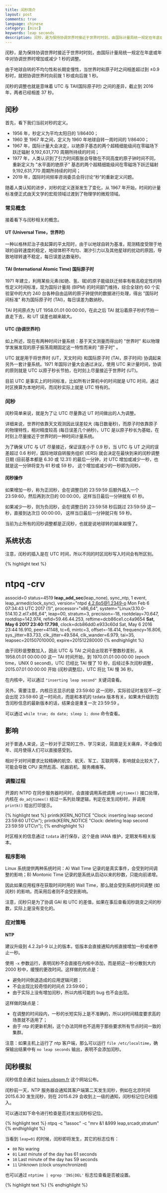 ```yaml
---
title: 闰秒简介
layout: post
comments: true
language: chinese
category: [misc]
keywords: leap seconds
description: 闰秒，是为保持协调世界时接近于世界时时刻，由国际计量局统一规定在年底或年中对协调世界时增加或减少 1 秒的调整。由于地球自转的不均匀性和长期变慢性，当世界时和原子时之间相差超过到 ±0.9 秒时，就把协调世界时向前拨 1 秒或向后拨 1 秒。
---
```


闰秒，是为保持协调世界时接近于世界时时刻，由国际计量局统一规定在年底或年中对协调世界时增加或减少 1 秒的调整。

由于地球自转的不均匀性和长期变慢性，当世界时和原子时之间相差超过到 ±0.9 秒时，就把协调世界时向前拨 1 秒或向后拨 1 秒。

闰秒的调整也就是意味着 UTC 与 TAI(国际原子时) 之间的差异，截止到 2016 年，两者已经相差 37 秒。 

<!-- more -->

## 闰秒

首先，看下我们当前对秒的定义。

* 1956 年，秒定义为平均太阳日的 1/86400；
* 1960 至 1967 年之间，定义为 1960 年地球自转一周时间的 1/86400；
* 1967 年，国际计量大会决定，以铯原子基态的两个超精细能级间在零磁场下跃迁辐射 9,192,631,770 周期所持续的时间；
* 1977 年，人类认识到了引力时间膨胀会导致在不同高度的原子钟时间不同，重新定义为 "水平面的铯原子" 基态的两个超精细能级间在零磁场下跃迁辐射 9,192,631,770 周期所持续的时间；
* 2019 年，国际时间频率咨询委员会将讨论“秒”的重新定义问题。

随着人类认知的进步，对秒的定义逐渐发生了变化，从 1967 年开始，时间的计量标准便正式由天文学的宏观领域过渡到了物理学的微观领域。

### 常见概念

接着看下与闰秒相关的概念。

#### UT (Universal Time，世界时)

一种以格林尼治子夜起算的平太阳时，由于以地球自转为基准，观测精度受限于地球的自转速度的稳定，地球体积不均匀、潮汐引力以及其他星球的扰动的原因，导致地球转速不稳定，每日误差达数毫秒。

#### TAI (International Atomic Time) 国际原子时

1971 年建立，利用某些元素(如铯、氢、铷)的原子能级跃迁频率有极高稳定性的特性定义时间标准，现为国际计量局 (BIPM) 的时间部门维持，综合全球约 60 个实验室中的大约 240 台各种自由运转的原子钟提供的数据进行处理，得出 "国际时间标准" 称为国际原子时 (TAI)，每日误差为数纳秒。

TAI 时间原点为 UT 1958.01.01 00:00:00，在此之后 TAI 就沿着原子秒的节拍一直走下去，和 UT 误差也越来越大。

#### UTC (协调世界时)

如上所述，现在有两种时间计量系统：基于天文测量而得出的 "世界时" 和以物理学发展发现的原子振荡周期固定这一特性而来的 "原子时" 。

UTC 就是用于将世界时 (UT，天文时间) 和国际原子时 (TAI，原子时间) 协调起来另外一套计量系统。1971 年国际计量大会通过决议，使用 UTC 来计量时间，协调的原则就是 UTC 以原子秒长节拍，在时刻上尽量接近于世界时 (UT)。

目前 UTC 是事实上的时间标准，比如所有计算机中的时间就是 UTC 时间，通过时区换算为本地时间，而闰秒实际上就是 UTC 特有的。

### 闰秒

闰秒简单来说，就是为了让 UTC 尽量靠近 UT 时间做出的人为调整。

详细来说，世界时依靠天文观测因此误差较大 (每日数毫秒)，而原子时依靠原子的物理特性，相对精度较高 (每日误差几个纳秒)，UTC 是以原子秒长为基础，在时刻上尽量接近于世界时的一种时间计量系统。

为了确保 UTC 与 UT 尽量接近，保证误差小于 0.9 秒，当 UTC 与 UT 之间的误差超过 0.6 秒时，国际地球自转服务组织 (IERS) 就会决定在最快到来的闰秒调整日期 (目前基本都是 6.30 或 12.31) 的最后一分钟，对 UTC 增加或减少一秒，也就是这一分钟将变为 61 秒或 59 秒， 这个增加或减少的一秒即为闰秒。

#### 闰秒操作

如果增加一秒，称为正闰秒，会在调整日的 23:59:59 后额外插入一个 23:59:60，然后再到次日的 00:00:00，这样当日最后一分钟就有 61 秒。

如果减少一秒，则为负闰秒，会在调整日的 23:59:58 秒后跳过 23:59:59 这一秒，直接到达次日 00:00:00， 这样当日最后一分钟就只有 59 秒。

当前为止所有的闰秒调整都是正闰秒，也就是说地球转的越来越慢了。

## 系统状态

注意，闰秒的插入是在 UTC 时间，所以不同的时区闰秒写入时间会有所区别。

{% highlight text %}
# ntpq -crv
associd=0 status=4519 **leap_add_sec**(leap_none), sync_ntp, 1 event, leap_armed(clock_sync),
version="ntpd 4.2.6p5@1.2349-o Mon Feb  6 07:34:43 UTC 2017 (1)",
processor="x86_64", system="Linux/3.10.0-514.10.2.el7.x86_64", leap=00,
stratum=3, precision=-18, rootdelay=70.647, rootdisp=142.974,
refid=59.46.44.253, reftime=dcb86ce1.cc4a9654  **Sat, May  6 2017 23:40:17.798**,
clock=dcb86dd0.e933c60d  Sat, May  6 2016 23:44:16.910, peer=41148, tc=6,
mintc=3, offset=-18.414, frequency=16.806, sys_jitter=83.733,
clk_jitter=49.584, clk_wander=6.979, tai=35, leapsec=201507010000,
expire=201512280000
{% endhighlight %}

由于闰秒是整数加入，因此 UTC 与 TAI 之间会出现若干整数秒差别，从 1958.01.01 00:00:00 这一 TAI 时间开始，到 1970.01.01 00:00:00 (epoch time，UNIX 0 second)，UTC 已经比 TAI 慢了 10 秒，后经过多次闰秒调整，2015.07.01 00:00:00 开始 (闰秒调整后)，UTC 将比 TAI 慢 36 秒。

在内核中，可以通过 ```"inserting leap second"``` 关键词查看。

另外，需要注意，内核日志显示的是 23:59:60 这一闰秒，实际验证时发现不一定会出现 23:59:60 这一时间点，而是和本机的 tzdata 版本有关，如果未升级到包含闰秒信息的最新版本的话，结果会是重复一次 23:59:59 。

可以通过 ```while true; do date; sleep 1; done``` 命令查看。

## 影响

对于普通人来说，这一秒对于正常的工作、学习来说，简直是无关痛痒，不会像闰年、闰月使得人们可以直接感受到。

相对于对时间要求比较精确的航空、航天、军工、互联网等，影响就会比较大了，可能会导致 CPU 突然彪高、机器宕机、服务瘫痪等。

### 调整过程

开源的 NTPD 在同步服务器时间时，会直接调用系统调用 `adjtimex()` 接口处理，内核在 `do_adjtimex()` 经过一系列处理逻辑，判定在发生闰秒时，并调用 `printk()` 给出打印提示。

{% highlight text %}
printk(KERN_NOTICE "Clock: inserting leap second 23:59:60 UTC\n");
printk(KERN_NOTICE "Clock: deleting leap second 23:59:59 UTC\n");
{% endhighlight %}

时区相关的信息通过 `tzdata` 进行保存，这个是由 IANA 维护，定期发布相关版本。

### 程序影响

Linux 系统提供两种系统时间：A) Wall Time 记录的是真实事件，会受到时间调整的影响；B) Montonic Time 记录的是系统从启动以来的秒数，只能向前递增。

因此如果应用程序在获取时间时用的 Wall Time，那么就会受到系统时间调整 (如闰秒) 的影响，而采用后者则不会受到影响。

注意，闰秒只是为了协调 GAI 和 UTC 的差值，如果在事后查看闰秒跳变之间的秒数，实际上是没有变化的。

### 应对策略

#### NTP

建议升级到 4.2.2p1-9 以上的版本，低版本会直接通知内核直接增加一秒或者停止一秒。

使用 `-x` 参数运行，表明闰秒不会直接在内核中添加，而是把这一秒分散到大约 2000 秒中，缓慢的更改时间。这样做的优点是：

* 避免时间倒退造成的应用逻辑问题；
* 不会出现比较奇怪的时间点 23:59:60；
* 由于实际上没有增加闰秒，所以内核可能的 bug 也不会出现。

这样做的缺点是：

* 在调整的时间段内，一秒的长短实际上是不准确的，所以对时间精度要求高的场景就不适用了；
* 由于 ntp 的更新机制，这个办法同样也不适用于那些要求所有节点时间一致的集群。

注意：如果主机上运行了 ntp 客户端，那么可以运行 `file /etc/localtime`，确保输出结果中有 `no leap seconds` 输出，表明不会添加闰秒。

## 闰秒模拟

闰秒信息会通过 [hpiers.obspm.fr](https://hpiers.obspm.fr/eoppc/bul/bulc/) 这个网站公布。

闰秒前一天，NTP 服务器会通知其客户端第二天发生闰秒，例如在北京时间 2015.6.30 发生闰秒，则在 2015.6.29 会收到上一级的通知，闰秒标记位已经插入。

可以通过如下命令进行检查是否对发出闰秒标记位。

{% highlight text %}
ntpq -c "lassoc" -c "mrv &1 &999 leap,srcadr,stratum"
{% endhighlight %}

当看到 `leap=01` 的时候，闰秒即将发生，其它的标志位有：

* `00` No waring
* `01` Last minute of the day has 61 seconds
* `10` Last minute of the day has 59 seconds
* `11` Unknown (clock unsynchronized)

也可以通过 `ntptime | egrep 'INS|DEL'` 标志位查看是否被设置。

<!--
如何模拟测试闰秒
https://www.houzhibo.com/archives/809
-->


{% highlight text %}
{% endhighlight %}

